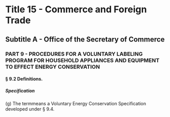 
# Title 15 - Commerce and Foreign Trade
## Subtitle A - Office of the Secretary of Commerce
### PART 9 - PROCEDURES FOR A VOLUNTARY LABELING PROGRAM FOR HOUSEHOLD APPLIANCES AND EQUIPMENT TO EFFECT ENERGY CONSERVATION
#### § 9.2 Definitions.
##### Specification

(g) The termmeans a Voluntary Energy Conservation Specification developed under § 9.4.
